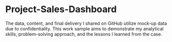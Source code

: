 # Project-Sales-Dashboard
The data, content, and final delivery I shared on GitHub utilize mock-up data due to confidentiality. This work sample aims to demonstrate my analytical skills, problem-solving approach, and the lessons I learned from the case.

